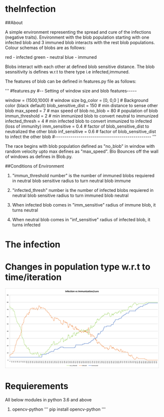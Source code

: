 # theInfection

##About

A simple environment representing the spread and cure of the infections (negative traits).
Environment with the blob population starting with one infected blob and 3 immuned blob interacts
with the rest blob populations. Colour schemas of blobs are as follows:

red - infected
green - neutral
blue - immuned 

Blobs interact with each other at defined blob sensitive distance. The blob sesnsitivity is defines 
w.r.t to there type i.e infected,immuned.

The features of blob can be defined in features.py file as follows:

'''
#features.py
#-- Setting of window size and blob features-----

window = (1500,1000)        # window size
bg_color = [0, 0,0 ]        # Background color (black default)
blob_sensitive_dist = 150   # min distance to sense other blob
max_speed = 7                   # max speed of blob
no_blob = 80                # population of blob
immun_threshold = 2         # min immunized blob to convert neutral to immunized
infected_thresh = 4	        # min infected blob to convert immunized to infected (loss of immunity)
imm_sensitive = 0.4	        # factor of blob_sensitive_dist to neutralized the other blob
inf_sensitive = 0.6			# factor of blob_sensitive_dist to infect the other blob
#-------------------------------------------------
'''

The race begins with blob population defined as "no_blob" in window with random velocity upto max defines as "max_speed".
Blo Bounces off the wall of windows as defines in Blob.py.

##Conditions of Environment

1) "immun_threshold number" is the number of immuned blobs requiered in neutral blob sensitive radius to turn neutral
blob immune

2) "infected_thresh" number is the number of infected blobs requiered in neutral blob sensitive radius to turn immuned 
blob neutral

3) When infected blob comes in "imm_sensitive" radius of immune blob, it turns neutral

4) When neutral blob comes in "inf_sensitive" radius of infected blob, it turns infected


# The infection


# Changes in population type w.r.t to time/iteration

![alt text](https://github.com/rishi-99/theInfection/blob/master/The_fight_2.png)


# Requierements 
All below modules in python 3.6 and above

1) opencv-python 
'''
pip install opencv-python
'''







